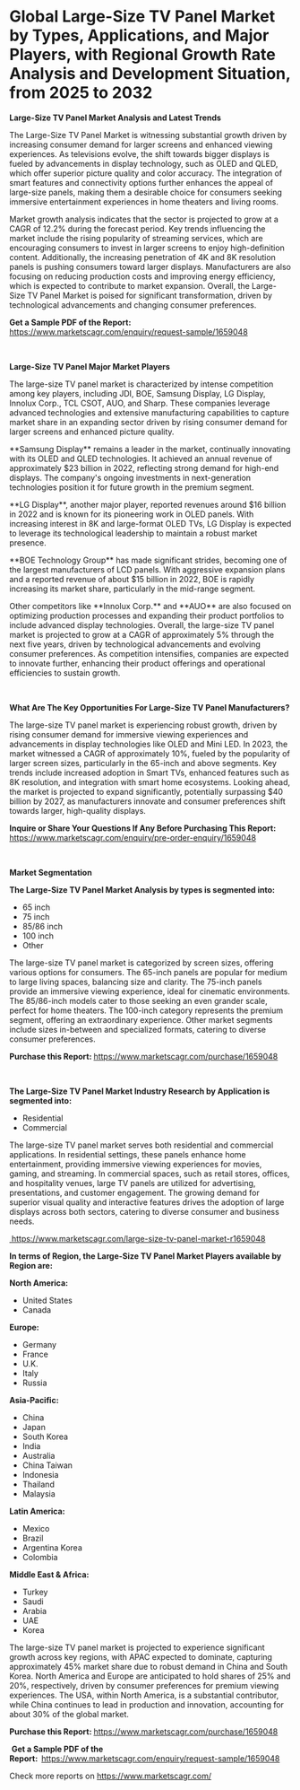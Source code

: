 <p><h1>Global Large-Size TV Panel Market by Types, Applications, and Major Players, with Regional Growth Rate Analysis and Development Situation, from 2025 to 2032</h1></p><p><strong>Large-Size TV Panel Market Analysis and Latest Trends</strong></p>
<p><p>The Large-Size TV Panel Market is witnessing substantial growth driven by increasing consumer demand for larger screens and enhanced viewing experiences. As televisions evolve, the shift towards bigger displays is fueled by advancements in display technology, such as OLED and QLED, which offer superior picture quality and color accuracy. The integration of smart features and connectivity options further enhances the appeal of large-size panels, making them a desirable choice for consumers seeking immersive entertainment experiences in home theaters and living rooms.</p><p>Market growth analysis indicates that the sector is projected to grow at a CAGR of 12.2% during the forecast period. Key trends influencing the market include the rising popularity of streaming services, which are encouraging consumers to invest in larger screens to enjoy high-definition content. Additionally, the increasing penetration of 4K and 8K resolution panels is pushing consumers toward larger displays. Manufacturers are also focusing on reducing production costs and improving energy efficiency, which is expected to contribute to market expansion. Overall, the Large-Size TV Panel Market is poised for significant transformation, driven by technological advancements and changing consumer preferences.</p></p>
<p><strong>Get a Sample PDF of the Report:&nbsp;</strong> <a href="https://www.marketscagr.com/enquiry/request-sample/1659048?utm_campaign=3192&utm_medium=2&utm_source=Github&utm_content=ia&utm_term=23032025&utm_id=large-size-tv-panel">https://www.marketscagr.com/enquiry/request-sample/1659048</a></p>
<p>&nbsp;</p>
<p><strong>Large-Size TV Panel Major Market Players</strong></p>
<p><p>The large-size TV panel market is characterized by intense competition among key players, including JDI, BOE, Samsung Display, LG Display, Innolux Corp., TCL CSOT, AUO, and Sharp. These companies leverage advanced technologies and extensive manufacturing capabilities to capture market share in an expanding sector driven by rising consumer demand for larger screens and enhanced picture quality.</p><p>**Samsung Display** remains a leader in the market, continually innovating with its OLED and QLED technologies. It achieved an annual revenue of approximately $23 billion in 2022, reflecting strong demand for high-end displays. The company's ongoing investments in next-generation technologies position it for future growth in the premium segment.</p><p>**LG Display**, another major player, reported revenues around $16 billion in 2022 and is known for its pioneering work in OLED panels. With increasing interest in 8K and large-format OLED TVs, LG Display is expected to leverage its technological leadership to maintain a robust market presence.</p><p>**BOE Technology Group** has made significant strides, becoming one of the largest manufacturers of LCD panels. With aggressive expansion plans and a reported revenue of about $15 billion in 2022, BOE is rapidly increasing its market share, particularly in the mid-range segment.</p><p>Other competitors like **Innolux Corp.** and **AUO** are also focused on optimizing production processes and expanding their product portfolios to include advanced display technologies. Overall, the large-size TV panel market is projected to grow at a CAGR of approximately 5% through the next five years, driven by technological advancements and evolving consumer preferences. As competition intensifies, companies are expected to innovate further, enhancing their product offerings and operational efficiencies to sustain growth.</p></p>
<p>&nbsp;</p>
<p><strong>What Are The Key Opportunities For Large-Size TV Panel Manufacturers?</strong></p>
<p><p>The large-size TV panel market is experiencing robust growth, driven by rising consumer demand for immersive viewing experiences and advancements in display technologies like OLED and Mini LED. In 2023, the market witnessed a CAGR of approximately 10%, fueled by the popularity of larger screen sizes, particularly in the 65-inch and above segments. Key trends include increased adoption in Smart TVs, enhanced features such as 8K resolution, and integration with smart home ecosystems. Looking ahead, the market is projected to expand significantly, potentially surpassing $40 billion by 2027, as manufacturers innovate and consumer preferences shift towards larger, high-quality displays.</p></p>
<p><strong>Inquire or Share Your Questions If Any Before Purchasing This Report:</strong> <a href="https://www.marketscagr.com/enquiry/pre-order-enquiry/1659048?utm_campaign=3192&utm_medium=2&utm_source=Github&utm_content=ia&utm_term=23032025&utm_id=large-size-tv-panel">https://www.marketscagr.com/enquiry/pre-order-enquiry/1659048</a></p>
<p>&nbsp;</p>
<p><strong>Market Segmentation</strong></p>
<p><strong>The Large-Size TV Panel Market Analysis by types is segmented into:</strong></p>
<p><ul><li>65 inch</li><li>75 inch</li><li>85/86 inch</li><li>100 inch</li><li>Other</li></ul></p>
<p><p>The large-size TV panel market is categorized by screen sizes, offering various options for consumers. The 65-inch panels are popular for medium to large living spaces, balancing size and clarity. The 75-inch panels provide an immersive viewing experience, ideal for cinematic environments. The 85/86-inch models cater to those seeking an even grander scale, perfect for home theaters. The 100-inch category represents the premium segment, offering an extraordinary experience. Other market segments include sizes in-between and specialized formats, catering to diverse consumer preferences.</p></p>
<p><strong>Purchase this Report:&nbsp;</strong><a href="https://www.marketscagr.com/purchase/1659048?utm_campaign=3192&utm_medium=2&utm_source=Github&utm_content=ia&utm_term=23032025&utm_id=large-size-tv-panel">https://www.marketscagr.com/purchase/1659048</a></p>
<p>&nbsp;</p>
<p><strong>The Large-Size TV Panel Market Industry Research by Application is segmented into:</strong></p>
<p><ul><li>Residential</li><li>Commercial</li></ul></p>
<p><p>The large-size TV panel market serves both residential and commercial applications. In residential settings, these panels enhance home entertainment, providing immersive viewing experiences for movies, gaming, and streaming. In commercial spaces, such as retail stores, offices, and hospitality venues, large TV panels are utilized for advertising, presentations, and customer engagement. The growing demand for superior visual quality and interactive features drives the adoption of large displays across both sectors, catering to diverse consumer and business needs.</p></p>
<p><a href="https://www.marketscagr.com/large-size-tv-panel-market-r1659048?utm_campaign=3192&utm_medium=2&utm_source=Github&utm_content=ia&utm_term=23032025&utm_id=large-size-tv-panel">&nbsp;https://www.marketscagr.com/large-size-tv-panel-market-r1659048</a></p>
<p><strong>In terms of Region, the Large-Size TV Panel Market Players available by Region are:</strong></p>
<p>
    <p> <strong> North America: </strong>
        <ul>
            <li>United States</li>
            <li>Canada</li>
        </ul>
        </p> 
    <p> <strong> Europe: </strong>
        <ul>
            <li>Germany</li>
            <li>France</li>
            <li>U.K.</li>
            <li>Italy</li>
            <li>Russia</li>
        </ul>
        </p> 
    <p> <strong> Asia-Pacific: </strong>
        <ul>
            <li>China</li>
            <li>Japan</li>
            <li>South Korea</li>
            <li>India</li>
            <li>Australia</li>
            <li>China Taiwan</li>
            <li>Indonesia</li>
            <li>Thailand</li>
            <li>Malaysia</li>
        </ul>
        </p> 
    <p> <strong> Latin America: </strong>
        <ul>
            <li>Mexico</li>
            <li>Brazil</li>
            <li>Argentina Korea</li>
            <li>Colombia</li>
        </ul>
        </p> 
    <p> <strong> Middle East & Africa: </strong>
        <ul>
            <li>Turkey</li>
            <li>Saudi</li>
            <li>Arabia</li>
            <li>UAE</li>
            <li>Korea</li>
        </ul>
    </p>
    </p>
<p><p>The large-size TV panel market is projected to experience significant growth across key regions, with APAC expected to dominate, capturing approximately 45% market share due to robust demand in China and South Korea. North America and Europe are anticipated to hold shares of 25% and 20%, respectively, driven by consumer preferences for premium viewing experiences. The USA, within North America, is a substantial contributor, while China continues to lead in production and innovation, accounting for about 30% of the global market.</p></p>
<p><strong>Purchase this Report: </strong><a href="https://www.marketscagr.com/purchase/1659048?utm_campaign=3192&utm_medium=2&utm_source=Github&utm_content=ia&utm_term=23032025&utm_id=large-size-tv-panel">https://www.marketscagr.com/purchase/1659048</a></p>
<p>&nbsp;<strong>Get a Sample PDF of the Report:&nbsp;&nbsp;</strong><a href="https://www.marketscagr.com/enquiry/request-sample/1659048?utm_campaign=3192&utm_medium=2&utm_source=Github&utm_content=ia&utm_term=23032025&utm_id=large-size-tv-panel">https://www.marketscagr.com/enquiry/request-sample/1659048</a></p>
<p><strong></strong></p>
<p>Check more reports on <a href="https://www.marketscagr.com/?utm_campaign=3192&utm_medium=2&utm_source=Github&utm_content=ia&utm_term=23032025&utm_id=large-size-tv-panel">https://www.marketscagr.com/</a></p>